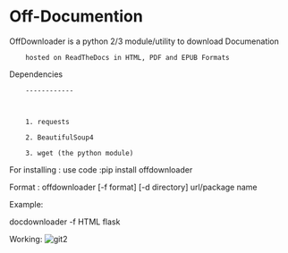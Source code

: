 # Off-Documention
  OffDownloader is a python 2/3 module/utility to download Documenation

        hosted on ReadTheDocs in HTML, PDF and EPUB Formats
        
 Dependencies

        ------------

        

        1. requests

        2. BeautifulSoup4

        3. wget (the python module)

        

For installing :
use code :pip install offdownloader

Format :
offdownloader [-f format] [-d directory] url/package name

Example:

docdownloader -f HTML flask

Working:
![git2](https://cloud.githubusercontent.com/assets/21007972/22507062/aa677dc8-e8a9-11e6-9cda-9bac6113f74f.gif)
